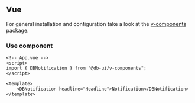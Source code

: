 ## Vue

For general installation and configuration take a look at the [v-components](https://www.npmjs.com/package/@db-ui/v-components) package.

### Use component

```vue App.vue
<!-- App.vue -->
<script>
import { DBNotification } from "@db-ui/v-components";
</script>

<template>
	<DBNotification headline="Headline">Notification</DBNotification>
</template>
```
